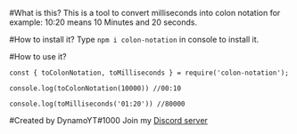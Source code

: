 #What is this?
This is a tool to convert milliseconds into colon notation for example: 10:20 means 10 Minutes and 20 seconds.

#How to install it?
Type `npm i colon-notation` in console to install it.

#How to use it?
```
const { toColonNotation, toMilliseconds } = require('colon-notation');

console.log(toColonNotation(10000)) //00:10

console.log(toMilliseconds('01:20')) //80000
```

#Created by DynamoYT#1000
Join my [Discord server](https://discord.gg/e6wtRJs)